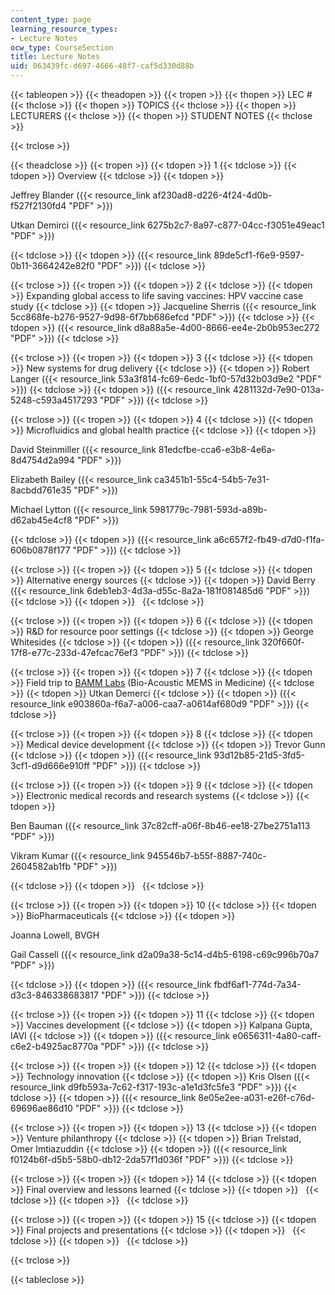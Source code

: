```yaml
---
content_type: page
learning_resource_types:
- Lecture Notes
ocw_type: CourseSection
title: Lecture Notes
uid: 063439fc-d697-4666-48f7-caf5d330d88b
---
```


{{< tableopen >}}
{{< theadopen >}}
{{< tropen >}}
{{< thopen >}}
LEC #
{{< thclose >}}
{{< thopen >}}
TOPICS
{{< thclose >}}
{{< thopen >}}
LECTURERS
{{< thclose >}}
{{< thopen >}}
STUDENT NOTES
{{< thclose >}}

{{< trclose >}}

{{< theadclose >}}
{{< tropen >}}
{{< tdopen >}}
1
{{< tdclose >}}
{{< tdopen >}}
Overview
{{< tdclose >}}
{{< tdopen >}}


Jeffrey Blander ({{< resource_link af230ad8-d226-4f24-4d0b-f527f2130fd4 "PDF" >}})

Utkan Demirci ({{< resource_link 6275b2c7-8a97-c877-04cc-f3051e49eac1 "PDF" >}})


{{< tdclose >}}
{{< tdopen >}}
({{< resource_link 89de5cf1-f6e9-9597-0b11-3664242e82f0 "PDF" >}})
{{< tdclose >}}

{{< trclose >}}
{{< tropen >}}
{{< tdopen >}}
2
{{< tdclose >}}
{{< tdopen >}}
Expanding global access to life saving vaccines: HPV vaccine case study
{{< tdclose >}}
{{< tdopen >}}
Jacqueline Sherris ({{< resource_link 5cc868fe-b276-9527-9d98-6f7bb686efcd "PDF" >}})
{{< tdclose >}}
{{< tdopen >}}
({{< resource_link d8a88a5e-4d00-8666-ee4e-2b0b953ec272 "PDF" >}})
{{< tdclose >}}

{{< trclose >}}
{{< tropen >}}
{{< tdopen >}}
3
{{< tdclose >}}
{{< tdopen >}}
New systems for drug delivery
{{< tdclose >}}
{{< tdopen >}}
Robert Langer ({{< resource_link 53a3f814-fc69-6edc-1bf0-57d32b03d9e2 "PDF" >}})
{{< tdclose >}}
{{< tdopen >}}
({{< resource_link 4281132d-7e90-013a-5248-c593a4517293 "PDF" >}})
{{< tdclose >}}

{{< trclose >}}
{{< tropen >}}
{{< tdopen >}}
4
{{< tdclose >}}
{{< tdopen >}}
Microfluidics and global health practice
{{< tdclose >}}
{{< tdopen >}}


David Steinmiller ({{< resource_link 81edcfbe-cca6-e3b8-4e6a-8d4754d2a994 "PDF" >}})

Elizabeth Bailey ({{< resource_link ca3451b1-55c4-54b5-7e31-8acbdd761e35 "PDF" >}})

Michael Lytton ({{< resource_link 5981779c-7981-593d-a89b-d62ab45e4cf8 "PDF" >}})


{{< tdclose >}}
{{< tdopen >}}
({{< resource_link a6c657f2-fb49-d7d0-f1fa-606b0878f177 "PDF" >}})
{{< tdclose >}}

{{< trclose >}}
{{< tropen >}}
{{< tdopen >}}
5
{{< tdclose >}}
{{< tdopen >}}
Alternative energy sources
{{< tdclose >}}
{{< tdopen >}}
David Berry ({{< resource_link 6deb1eb3-4d3a-d55c-8a2a-181f081485d6 "PDF" >}})
{{< tdclose >}}
{{< tdopen >}}
 
{{< tdclose >}}

{{< trclose >}}
{{< tropen >}}
{{< tdopen >}}
6
{{< tdclose >}}
{{< tdopen >}}
R&D for resource poor settings
{{< tdclose >}}
{{< tdopen >}}
George Whitesides
{{< tdclose >}}
{{< tdopen >}}
({{< resource_link 320f660f-17f8-e77c-233d-47efcac76ef3 "PDF" >}})
{{< tdclose >}}

{{< trclose >}}
{{< tropen >}}
{{< tdopen >}}
7
{{< tdclose >}}
{{< tdopen >}}
Field trip to [BAMM Labs](http://bammlabs.com/) (Bio-Acoustic MEMS in Medicine)
{{< tdclose >}}
{{< tdopen >}}
Utkan Demerci
{{< tdclose >}}
{{< tdopen >}}
({{< resource_link e903860a-f6a7-a006-caa7-a0614af680d9 "PDF" >}})
{{< tdclose >}}

{{< trclose >}}
{{< tropen >}}
{{< tdopen >}}
8
{{< tdclose >}}
{{< tdopen >}}
Medical device development
{{< tdclose >}}
{{< tdopen >}}
Trevor Gunn
{{< tdclose >}}
{{< tdopen >}}
({{< resource_link 93d12b85-21d5-3fd5-3cf1-d9d666e910ff "PDF" >}})
{{< tdclose >}}

{{< trclose >}}
{{< tropen >}}
{{< tdopen >}}
9
{{< tdclose >}}
{{< tdopen >}}
Electronic medical records and research systems
{{< tdclose >}}
{{< tdopen >}}


Ben Bauman ({{< resource_link 37c82cff-a06f-8b46-ee18-27be2751a113 "PDF" >}})

Vikram Kumar ({{< resource_link 945546b7-b55f-8887-740c-2604582ab1fb "PDF" >}})


{{< tdclose >}}
{{< tdopen >}}
 
{{< tdclose >}}

{{< trclose >}}
{{< tropen >}}
{{< tdopen >}}
10
{{< tdclose >}}
{{< tdopen >}}
BioPharmaceuticals
{{< tdclose >}}
{{< tdopen >}}


Joanna Lowell, BVGH

Gail Cassell ({{< resource_link d2a09a38-5c14-d4b5-6198-c69c996b70a7 "PDF" >}})


{{< tdclose >}}
{{< tdopen >}}
({{< resource_link fbdf6af1-774d-7a34-d3c3-846338683817 "PDF" >}})
{{< tdclose >}}

{{< trclose >}}
{{< tropen >}}
{{< tdopen >}}
11
{{< tdclose >}}
{{< tdopen >}}
Vaccines development
{{< tdclose >}}
{{< tdopen >}}
Kalpana Gupta, IAVI
{{< tdclose >}}
{{< tdopen >}}
({{< resource_link e0656311-4a80-caff-c6e2-b4925ac8770a "PDF" >}})
{{< tdclose >}}

{{< trclose >}}
{{< tropen >}}
{{< tdopen >}}
12
{{< tdclose >}}
{{< tdopen >}}
Technology innovation
{{< tdclose >}}
{{< tdopen >}}
Kris Olsen ({{< resource_link d9fb593a-7c62-f317-193c-a1e1d3fc5fe3 "PDF" >}})
{{< tdclose >}}
{{< tdopen >}}
({{< resource_link 8e05e2ee-a031-e26f-c76d-69696ae86d10 "PDF" >}})
{{< tdclose >}}

{{< trclose >}}
{{< tropen >}}
{{< tdopen >}}
13
{{< tdclose >}}
{{< tdopen >}}
Venture philanthropy
{{< tdclose >}}
{{< tdopen >}}
Brian Trelstad, Omer Imtiazuddin
{{< tdclose >}}
{{< tdopen >}}
({{< resource_link f0124b6f-d5b5-58b0-db12-2da57f1d036f "PDF" >}})
{{< tdclose >}}

{{< trclose >}}
{{< tropen >}}
{{< tdopen >}}
14
{{< tdclose >}}
{{< tdopen >}}
Final overview and lessons learned
{{< tdclose >}}
{{< tdopen >}}
 
{{< tdclose >}}
{{< tdopen >}}
 
{{< tdclose >}}

{{< trclose >}}
{{< tropen >}}
{{< tdopen >}}
15
{{< tdclose >}}
{{< tdopen >}}
Final projects and presentations
{{< tdclose >}}
{{< tdopen >}}
 
{{< tdclose >}}
{{< tdopen >}}
 
{{< tdclose >}}

{{< trclose >}}

{{< tableclose >}}